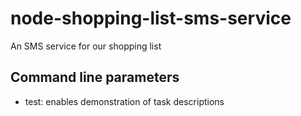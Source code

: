 node-shopping-list-sms-service
==============================

An SMS service for our shopping list

Command line parameters
------------------------------

- test: enables demonstration of task descriptions